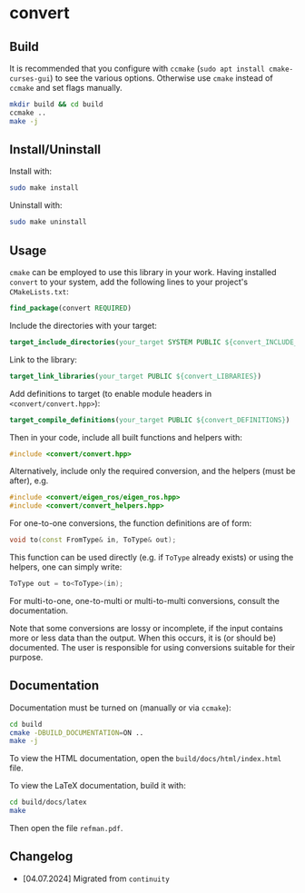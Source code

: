# convert

## Build

It is recommended that you configure with `ccmake` (`sudo apt install cmake-curses-gui`) to see the various options. Otherwise use `cmake` instead of `ccmake` and set flags manually.
```bash
mkdir build && cd build
ccmake ..
make -j
```

## Install/Uninstall

Install with:
```bash
sudo make install
```

Uninstall with:
```bash
sudo make uninstall
```

## Usage

`cmake` can be employed to use this library in your work. Having installed `convert` to your system, add the following lines to your project's `CMakeLists.txt`:
```cmake
find_package(convert REQUIRED)
```

Include the directories with your target:
```cmake
target_include_directories(your_target SYSTEM PUBLIC ${convert_INCLUDE_DIRS})
```

Link to the library:
```cmake
target_link_libraries(your_target PUBLIC ${convert_LIBRARIES})
```

Add definitions to target (to enable module headers in `<convert/convert.hpp>`):
```cmake
target_compile_definitions(your_target PUBLIC ${convert_DEFINITIONS})
```

Then in your code, include all built functions and helpers with:
```cpp
#include <convert/convert.hpp>
```

Alternatively, include only the required conversion, and the helpers (must be after), e.g.
```cpp
#include <convert/eigen_ros/eigen_ros.hpp>
#include <convert/convert_helpers.hpp>
```

For one-to-one conversions, the function definitions are of form:
```cpp
void to(const FromType& in, ToType& out);
```

This function can be used directly (e.g. if `ToType` already exists) or using the helpers, one can simply write:
```cpp
ToType out = to<ToType>(in);
```

For multi-to-one, one-to-multi or multi-to-multi conversions, consult the documentation.

Note that some conversions are lossy or incomplete, if the input contains more or less data than the output. When this occurs, it is (or should be) documented. The user is responsible for using conversions suitable for their purpose.

## Documentation

Documentation must be turned on (manually or via `ccmake`):

```bash
cd build
cmake -DBUILD_DOCUMENTATION=ON ..
make -j
```

To view the HTML documentation, open the `build/docs/html/index.html` file.

To view the LaTeX documentation, build it with:
```bash
cd build/docs/latex
make
```
Then open the file `refman.pdf`.

## Changelog

* [04.07.2024] Migrated from `continuity`
